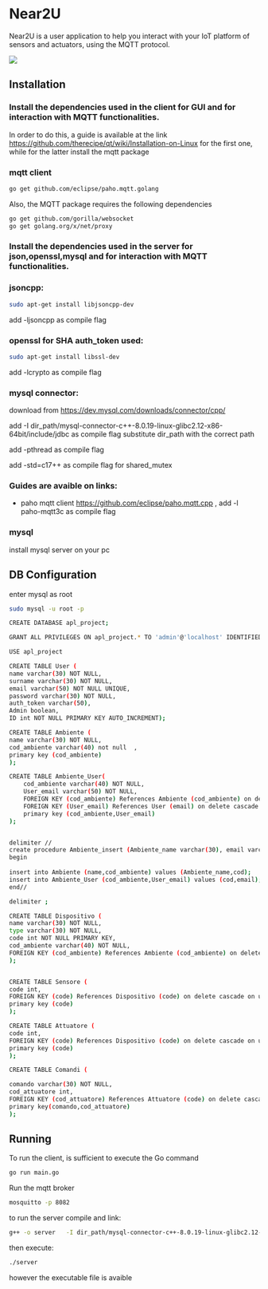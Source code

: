 # Near2U

Near2U is a user application to help you interact with your IoT platform of sensors and actuators, using the MQTT protocol.

![](/Documentazione/image/architetturaNear2U.jpeg)
## Installation

### Install the dependencies used in the client for GUI and for interaction with MQTT functionalities.
In order to do this, a guide is available at the link https://github.com/therecipe/qt/wiki/Installation-on-Linux for the first one, while for the latter install the mqtt package

### mqtt client
```bash
go get github.com/eclipse/paho.mqtt.golang
```

Also, the MQTT package requires the following dependencies

```bash
go get github.com/gorilla/websocket
go get golang.org/x/net/proxy
```
### Install the dependencies used in the server for json,openssl,mysql and for interaction with MQTT functionalities.

### jsoncpp:
```bash
sudo apt-get install libjsoncpp-dev
```
add -ljsoncpp as compile flag

### openssl for SHA auth_token used:

```bash
sudo apt-get install libssl-dev
```

add -lcrypto as compile flag

### mysql connector:

download from https://dev.mysql.com/downloads/connector/cpp/

add -I dir_path/mysql-connector-c++-8.0.19-linux-glibc2.12-x86-64bit/include/jdbc as compile flag substitute dir_path with the correct path

add -pthread as compile flag

add -std=c17++ as compile flag for shared_mutex


### Guides are avaible on links:
 
 - paho mqtt client https://github.com/eclipse/paho.mqtt.cpp , add -l paho-mqtt3c as compile flag

### mysql

install mysql server on your pc



## DB Configuration

enter mysql as root
```bash
sudo mysql -u root -p
```
```bash
CREATE DATABASE apl_project;

GRANT ALL PRIVILEGES ON apl_project.* TO 'admin'@'localhost' IDENTIFIED BY 'admin';

USE apl_project

CREATE TABLE User (
name varchar(30) NOT NULL, 
surname varchar(30) NOT NULL, 
email varchar(50) NOT NULL UNIQUE, 
password varchar(30) NOT NULL, 
auth_token varchar(50), 
Admin boolean,
ID int NOT NULL PRIMARY KEY AUTO_INCREMENT);

CREATE TABLE Ambiente (
name varchar(30) NOT NULL,  
cod_ambiente varchar(40) not null  ,
primary key (cod_ambiente)
);

CREATE TABLE Ambiente_User(
    cod_ambiente varchar(40) NOT NULL,
    User_email varchar(50) NOT NULL,
    FOREIGN KEY (cod_ambiente) References Ambiente (cod_ambiente) on delete cascade on update cascade,
    FOREIGN KEY (User_email) References User (email) on delete cascade on update cascade,
    primary key (cod_ambiente,User_email)
);


delimiter //
create procedure Ambiente_insert (Ambiente_name varchar(30), email varchar(50), cod varchar(40))
begin
    
insert into Ambiente (name,cod_ambiente) values (Ambiente_name,cod);
insert into Ambiente_User (cod_ambiente,User_email) values (cod,email);
end//

delimiter ;

CREATE TABLE Dispositivo (
name varchar(30) NOT NULL,  
type varchar(30) NOT NULL,
code int NOT NULL PRIMARY KEY,
cod_ambiente varchar(40) NOT NULL,
FOREIGN KEY (cod_ambiente) References Ambiente (cod_ambiente) on delete cascade on update cascade
);


CREATE TABLE Sensore (
code int,
FOREIGN KEY (code) References Dispositivo (code) on delete cascade on update cascade,
primary key (code)
);

CREATE TABLE Attuatore (
code int,
FOREIGN KEY (code) References Dispositivo (code) on delete cascade on update cascade,
primary key (code)
);

CREATE TABLE Comandi (

comando varchar(30) NOT NULL,
cod_attuatore int,
FOREIGN KEY (cod_attuatore) References Attuatore (code) on delete cascade on update cascade,
primary key(comando,cod_attuatore)
);


```

## Running



To run the client, is sufficient to execute the Go command

```bash
go run main.go
```
Run the mqtt broker

```bash
mosquitto -p 8082
```

to run the server compile and link:

```bash
g++ -o server   -I dir_path/mysql-connector-c++-8.0.19-linux-glibc2.12-x86-64bit/include/jdbc  main.cpp Thread_Pool.cpp Controller.cpp Ambiente.cpp User.cpp SHA_CRYPTO.cpp MYSQL.cpp Sensore.cpp  Dispositivo.cpp Attuatore.cpp function_mqtt.cpp -lmysqlcppconn -ljsoncpp -lcrypto  -pthread  -l paho-mqtt3c

```
then execute:

```bash
./server
```




however the executable file is avaible